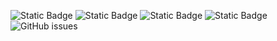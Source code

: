 ![Static Badge](https://img.shields.io/badge/blacklists-60-000000) ![Static Badge](https://img.shields.io/badge/blacklisted-2726013-cc0000) ![Static Badge](https://img.shields.io/badge/whitelisted-2242-00CC00) ![Static Badge](https://img.shields.io/badge/streaming_blacklist-28106-000000) ![GitHub issues](https://img.shields.io/github/issues/fabriziosalmi/blacklists)
